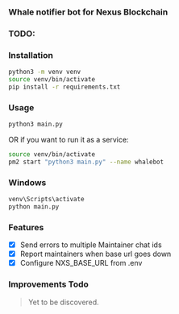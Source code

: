 ### Whale notifier bot for Nexus Blockchain

### TODO:




### Installation

```sh
python3 -m venv venv
source venv/bin/activate
pip install -r requirements.txt
```
### Usage

```sh
python3 main.py
```

OR if you want to run it as a service:

```sh
source venv/bin/activate
pm2 start "python3 main.py" --name whalebot
```

### Windows
```cmd
venv\Scripts\activate
python main.py
```

### Features
- [x] Send errors to multiple Maintainer chat ids
- [x] Report maintainers when base url goes down
- [x] Configure NXS_BASE_URL from .env

### Improvements Todo
> Yet to be discovered. 